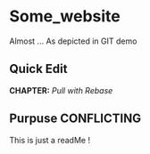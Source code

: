 # Some_website
Almost ... As depicted in GIT demo 
## Quick Edit 
__CHAPTER:__ *Pull with Rebase*
## Purpuse CONFLICTING
This is just a readMe ! 
